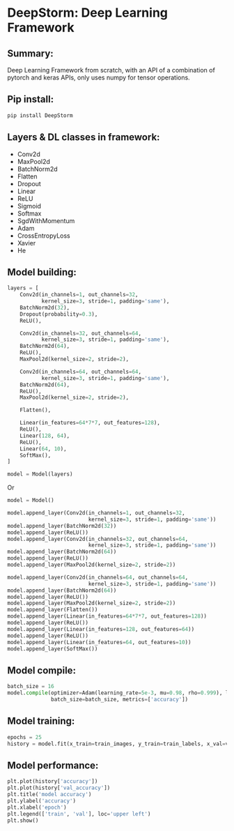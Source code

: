 # DeepStorm: Deep Learning Framework

## Summary:
Deep Learning Framework from scratch, with an API of a combination of pytorch and keras APIs, only uses numpy for tensor operations.

## Pip install:
```sh
pip install DeepStorm
```

## Layers & DL classes in framework:
- Conv2d
- MaxPool2d
- BatchNorm2d
- Flatten
- Dropout
- Linear
- ReLU
- Sigmoid
- Softmax
- SgdWithMomentum
- Adam
- CrossEntropyLoss
- Xavier
- He

## Model building:
```py
layers = [
    Conv2d(in_channels=1, out_channels=32,
           kernel_size=3, stride=1, padding='same'),
    BatchNorm2d(32),
    Dropout(probability=0.3),
    ReLU(),

    Conv2d(in_channels=32, out_channels=64,
           kernel_size=3, stride=1, padding='same'),
    BatchNorm2d(64),
    ReLU(),
    MaxPool2d(kernel_size=2, stride=2),

    Conv2d(in_channels=64, out_channels=64,
           kernel_size=3, stride=1, padding='same'),
    BatchNorm2d(64),
    ReLU(),
    MaxPool2d(kernel_size=2, stride=2),

    Flatten(),

    Linear(in_features=64*7*7, out_features=128),
    ReLU(),
    Linear(128, 64),
    ReLU(),
    Linear(64, 10),
    SoftMax(),
]

model = Model(layers)
```

Or

```py
model = Model()

model.append_layer(Conv2d(in_channels=1, out_channels=32,
                          kernel_size=3, stride=1, padding='same'))
model.append_layer(BatchNorm2d(32))
model.append_layer(ReLU())
model.append_layer(Conv2d(in_channels=32, out_channels=64,
                          kernel_size=3, stride=1, padding='same'))
model.append_layer(BatchNorm2d(64))
model.append_layer(ReLU())
model.append_layer(MaxPool2d(kernel_size=2, stride=2))

model.append_layer(Conv2d(in_channels=64, out_channels=64,
                          kernel_size=3, stride=1, padding='same'))
model.append_layer(BatchNorm2d(64))
model.append_layer(ReLU())
model.append_layer(MaxPool2d(kernel_size=2, stride=2))
model.append_layer(Flatten())
model.append_layer(Linear(in_features=64*7*7, out_features=128))
model.append_layer(ReLU())
model.append_layer(Linear(in_features=128, out_features=64))
model.append_layer(ReLU())
model.append_layer(Linear(in_features=64, out_features=10))
model.append_layer(SoftMax())
```

## Model compile:


```py
batch_size = 16
model.compile(optimizer=Adam(learning_rate=5e-3, mu=0.98, rho=0.999), loss=CrossEntropyLoss(),
              batch_size=batch_size, metrics=['accuracy'])
```

## Model training:
```py
epochs = 25
history = model.fit(x_train=train_images, y_train=train_labels, x_val=val_images, y_val=val_labels, epochs=epochs)
```

## Model performance:
```py
plt.plot(history['accuracy'])
plt.plot(history['val_accuracy'])
plt.title('model accuracy')
plt.ylabel('accuracy')
plt.xlabel('epoch')
plt.legend(['train', 'val'], loc='upper left')
plt.show()
```
